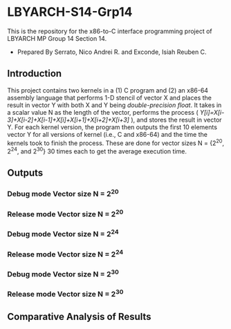 # LBYARCH-S14-Grp14
This is the repository for the x86-to-C interface programming project of LBYARCH MP Group 14 Section 14.
- Prepared By Serrato, Nico Andrei R. and Exconde, Isiah Reuben C.

## Introduction
This project contains two kernels in a (1) C program and (2) an x86-64 assembly language that performs 1-D stencil of vector X and places the result in vector Y with both X and Y being *double-precision float*. It takes in a scalar value N as the length of the vector, performs the process ( *Y[i]=X[i-3]+X[i-2]+X[i-1]+X[i]+X[i+1]+X[i+2]+X[i+3]* ), and stores the result in vector Y. For each kernel version, the program then outputs the first 10 elements vector Y for all versions of kernel (i.e., C and x86-64) and the time the kernels took to finish the process. These are done for vector sizes N = {2<sup>20</sup>, 2<sup>24</sup>, and  2<sup>30</sup>} 30 times each to get the average execution time.

## Outputs
### Debug mode Vector size N = 2<sup>20</sup>

### Release mode Vector size N = 2<sup>20</sup>

### Debug mode Vector size N = 2<sup>24</sup>

### Release mode Vector size N = 2<sup>24</sup>

### Debug mode Vector size N = 2<sup>30</sup>

### Release mode Vector size N = 2<sup>30</sup>

## Comparative Analysis of Results
